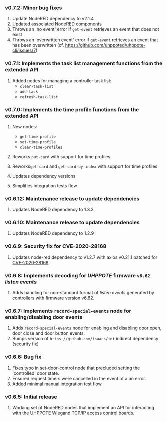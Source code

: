 ### v0.7.2: Minor bug fixes

1. Update NodeRED dependency to v2.1.4
2. Updated associated NodeRED components
3. Throws an 'no event' error if `get-event` retrieves an event that does not exist
4. Throws an 'overwritten event' error if `get-event` retrieves an event that has been overwritten
   (cf. https://github.com/uhppoted/uhppote-cli/issues/7)

### v0.7.1: Implements the task list management functions from the extended API

1. Added nodes for managing a controller task list:
   - `clear-task-list`
   - `add-task`
   - `refresh-task-list`

### v0.7.0: Implements the time profile functions from the extended API

1. New nodes:
   - `get-time-profile`
   - `set-time-profile`
   - `clear-time-profiles`

2. Reworks `put-card` with support for time profiles
3. Reworks`get-card` and `get-card-by-index` with support for time profiles
4. Updates dependency versions
5. Simplifies integration tests flow


### v0.6.12: Maintenance release to update dependencies

1. Updates NodeRED dependency to 1.3.3


### v0.6.10: Maintenance release to update dependencies

1. Updates NodeRED dependency to 1.2.9


### v0.6.9: Security fix for CVE-2020-28168

1. Updates node-red dependency to v1.2.7 with axios v0.21.1 patched for 
   [CVE-2020-28168](https://github.com/advisories/GHSA-4w2v-q235-vp99)


### v0.6.8: Implements decoding for _UHPPOTE_ firmware `v6.62` _listen events_

1. Adds handling for non-standard format of _listen events_ generated by controllers with 
   firmware version v6.62.


### v0.6.7: Implements `record-special-events` node for enabling/disabling door events

1. Adds `record-special-events` node for enabling and disabling door open, door close
   and door button events.
2. Bumps version of `https://github.com/isaacs/ini` indirect dependency (security fix)


### v0.6.6: Bug fix

1. Fixes typo in set-door-control node that precluded setting the 'controlled' door state.
2. Ensured request timers were cancelled in the event of a an error.
3. Added minimal manual integration test flow.


### v0.6.5: Initial release

1. Working set of NodeRED nodes that implement an API for interacting with the UHPPOTE Wiegand TCP/IP access control boards.


